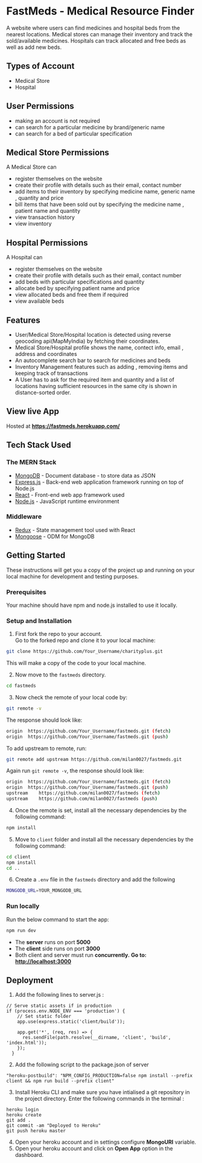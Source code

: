 
# FastMeds - Medical Resource Finder

A website where users can find medicines and hospital beds from the nearest locations.
Medical stores can manage their inventory and track the sold/available medicines.
Hospitals can track allocated and free beds as well as add new beds.

## Types of Account
* Medical Store
* Hospital

## User Permissions
* making an account is not required
* can search for a particular medicine by brand/generic name
* can search for a bed of particular specification

## Medical Store Permissions
A Medical Store can
* register themselves on the website
* create their profile with details such as their email, contact number
* add items to their inventory by specifying medicine name, generic name , quantity and price
* bill items that have been sold out by specifying the medicine name , patient name and quantity
* view transaction history
* view inventory

## Hospital Permissions
A Hospital can
* register themselves on the website
* create their profile with details such as their email, contact number
* add beds with particular specifications and quantity
* allocate bed by specifying patient name and price
* view allocated beds and free them if required
* view available beds

## Features
* User/Medical Store/Hospital location is detected using reverse geocoding api(MapMyIndia) by fetching their coordinates.
* Medical Store/Hospital profile shows the name, contect info, email , address and coordinates
* An autocomplete search bar to search for medicines and beds
* Inventory Management features such as adding , removing items and keeping track of transactions
* A User has to ask for the required item and quantity and a list of locations having sufficient resources in the same city is shown in distance-sorted order.

## View live App

Hosted at **https://fastmeds.herokuapp.com/**


## Tech Stack Used

### The MERN Stack

* [MongoDB](https://docs.mongodb.com/) - Document database - to store data as JSON 
* [Express.js](https://devdocs.io/express/) - Back-end web application framework running on top of Node.js
* [React](https://reactjs.org/docs/) - Front-end web app framework used
* [Node.js](https://nodejs.org/en/docs/) - JavaScript runtime environment 

### Middleware

* [Redux](https://redux.js.org/basics/usage-with-react) - State management tool used with React
* [Mongoose](https://mongoosejs.com/docs/guide.html) - ODM for MongoDB

## Getting Started

These instructions will get you a copy of the project up and running on your local machine for development and testing purposes.

### Prerequisites

Your machine should have npm and node.js installed to use it locally.

### Setup and Installation


1. First fork the repo to your account.  
   Go to the forked repo and clone it to your local machine:

```sh
git clone https://github.com/Your_Username/charityplus.git
```

This will make a copy of the code to your local machine.

2. Now move to the `fastmeds` directory.

```sh
cd fastmeds
```

3. Now check the remote of your local code by:

```sh
git remote -v
```

The response should look like:

```sh
origin	https://github.com/Your_Username/fastmeds.git (fetch)
origin	https://github.com/Your_Username/fastmeds.git (push)
```

To add upstream to remote, run:

```sh
git remote add upstream https://github.com/milan0027/fastmeds.git
```

Again run `git remote -v`, the response should look like:

```sh
origin	https://github.com/Your_Username/fastmeds.git (fetch)
origin	https://github.com/Your_Username/fastmeds.git (push)
upstream	https://github.com/milan0027/fastmeds (fetch)
upstream	https://github.com/milan0027/fastmeds (push)
```

4. Once the remote is set, install all the necessary dependencies by the following command:

```sh
npm install
```
5. Move to `client` folder and install all the necessary dependencies by the following command:

```sh
cd client
npm install
cd ..
```

6. Create a `.env` file in the `fastmeds` directory and add the following
```sh
MONGODB_URL=YOUR_MONGODB_URL
```

### Run locally

Run the below command to start the app:

```sh
npm run dev
```
* The **server** runs on port **5000**
* The **client** side runs on port **3000**
* Both client and server must run **concurrently.**
**Go to: [http://localhost:3000](http://localhost:3000)**


## Deployment

1. Add the following lines to server.js :

```(JavaScript)
// Serve static assets if in production
if (process.env.NODE_ENV === 'production') {
    // Set static folder
    app.use(express.static('client/build'));
  
    app.get('*', (req, res) => {
      res.sendFile(path.resolve(__dirname, 'client', 'build', 'index.html'));
    });
  }
```
2. Add the following script to the package.json of server

```(JSON)
"heroku-postbuild": "NPM_CONFIG_PRODUCTION=false npm install --prefix client && npm run build --prefix client"
```

3. Install Heroku CLI and make sure you have intialised a git repository in the project directory. Enter the following commands in the terminal :

```(bash)
heroku login
heroku create
git add .
git commit -am "Deployed to Heroku"
git push heroku master
```
4. Open your heroku account and in settings configure **MongoURI** variable.
5. Open your heroku account and click on **Open App** option in the dashboard.
